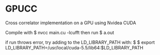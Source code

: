 GPUCC
=====

Cross correlator implementation on a GPU using Nvidea CUDA

Compile with $ nvcc main.cu -lcufft
then run $ a.out

if run throws error, try adding to the LD_LIBRARY_PATH with:
$ $ export LD_LIBRARY_PATH=/usr/local/cuda-5.5/lib64:$LD_LIBRARY_PATH
